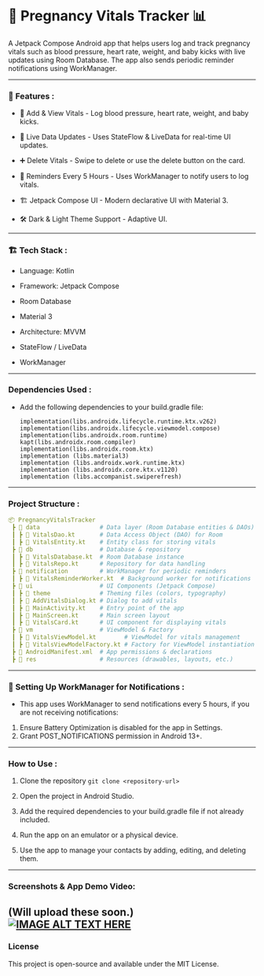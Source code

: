 # 🏥 Pregnancy Vitals Tracker 📊

A Jetpack Compose Android app that helps users log and track pregnancy vitals such as blood pressure, heart rate, weight, and baby kicks with live updates using Room Database. The app also sends periodic reminder notifications using WorkManager.

---

### 📌 Features :

- 📌 Add & View Vitals - Log blood pressure, heart rate, weight, and baby kicks.

- 🔄 Live Data Updates - Uses StateFlow & LiveData for real-time UI updates.

- ➕ Delete Vitals - Swipe to delete or use the delete button on the card.

- 🎨 Reminders Every 5 Hours - Uses WorkManager to notify users to log vitals.

- 🏗 Jetpack Compose UI - Modern declarative UI with Material 3.

- 🛠 Dark & Light Theme Support - Adaptive UI.

---

### 🏗 Tech Stack :

- Language: Kotlin

- Framework: Jetpack Compose

- Room Database

- Material 3

- Architecture: MVVM

- StateFlow / LiveData

- WorkManager

---

### Dependencies Used :

- Add the following dependencies to your build.gradle file:
    ```
    implementation(libs.androidx.lifecycle.runtime.ktx.v262)
    implementation(libs.androidx.lifecycle.viewmodel.compose)
    implementation(libs.androidx.room.runtime)
    kapt(libs.androidx.room.compiler)
    implementation(libs.androidx.room.ktx)
    implementation (libs.material3)
    implementation (libs.androidx.work.runtime.ktx)
    implementation (libs.androidx.core.ktx.v1120)
    implementation (libs.accompanist.swiperefresh)
    ```
---

### Project Structure :

```yaml
📦 PregnancyVitalsTracker
 ┣ 📂 data                 # Data layer (Room Database entities & DAOs)
 ┃ ┣ 📜 VitalsDao.kt       # Data Access Object (DAO) for Room
 ┃ ┣ 📜 VitalsEntity.kt    # Entity class for storing vitals
 ┣ 📂 db                   # Database & repository
 ┃ ┣ 📜 VitalsDatabase.kt  # Room Database instance
 ┃ ┣ 📜 VitalsRepo.kt      # Repository for data handling
 ┣ 📂 notification         # WorkManager for periodic reminders
 ┃ ┣ 📜 VitalsReminderWorker.kt  # Background worker for notifications
 ┣ 📂 ui                   # UI Components (Jetpack Compose)
 ┃ ┣ 📂 theme              # Theming files (colors, typography)
 ┃ ┣ 📜 AddVitalsDialog.kt # Dialog to add vitals
 ┃ ┣ 📜 MainActivity.kt    # Entry point of the app
 ┃ ┣ 📜 MainScreen.kt      # Main screen layout
 ┃ ┣ 📜 VitalsCard.kt      # UI component for displaying vitals
 ┣ 📂 vm                   # ViewModel & Factory
 ┃ ┣ 📜 VitalsViewModel.kt        # ViewModel for vitals management
 ┃ ┣ 📜 VitalsViewModelFactory.kt # Factory for ViewModel instantiation
 ┣ 📜 AndroidManifest.xml  # App permissions & declarations
 ┣ 📂 res                  # Resources (drawables, layouts, etc.)

```

---

### 🔔 Setting Up WorkManager for Notifications : 

- This app uses WorkManager to send notifications every 5 hours, if you are not receiving notifications:

1. Ensure Battery Optimization is disabled for the app in Settings.
2. Grant POST_NOTIFICATIONS permission in Android 13+.


---

### How to Use :
1. Clone the repository
```git clone <repository-url>```

2. Open the project in Android Studio.

3. Add the required dependencies to your build.gradle file if not already included.

4. Run the app on an emulator or a physical device.

5. Use the app to manage your contacts by adding, editing, and deleting them.

---

### Screenshots & App Demo Video:

(Will upload these soon.)
[![IMAGE ALT TEXT HERE](https://img.youtube.com/vi/YOUTUBE_VIDEO_ID_HERE/0.jpg)](https://www.youtube.com/watch?v=nud2Le5g58A)
---

### License

This project is open-source and available under the MIT License.
